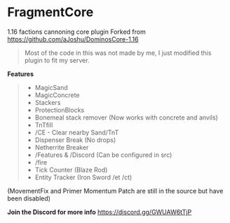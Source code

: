 # FragmentCore
1.16 factions cannoning core plugin
Forked from https://github.com/aJoshu/DominosCore-1.16

> Most of the code in this was not made by me, I just modified this plugin to fit my server.

**Features**
> - MagicSand
> - MagicConcrete
> - Stackers
> - ProtectionBlocks
> - Bonemeal stack remover (Now works with concrete and anvils)
> - TnTfill
> - /CE - Clear nearby Sand/TnT
> - Dispenser Break (No drops)
> - Netherrite Breaker
> - /Features & /Discord (Can be configured in src)
> - /fire
> - Tick Counter (Blaze Rod)
> - Entity Tracker (Iron Sword /et /ct)

(MovementFix and Primer Momentum Patch are still in the source but have been disabled)

**Join the Discord for more info**
https://discord.gg/GWUAW6tTjP
